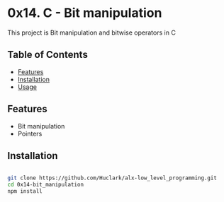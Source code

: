 # 0x14. C - Bit manipulation

This project is Bit manipulation and bitwise operators in C

## Table of Contents

- [Features](#features)
- [Installation](#installation)
- [Usage](#usage)

## Features

- Bit manipulation
- Pointers

## Installation

```bash

git clone https://github.com/Huclark/alx-low_level_programming.git
cd 0x14-bit_manipulation
npm install
